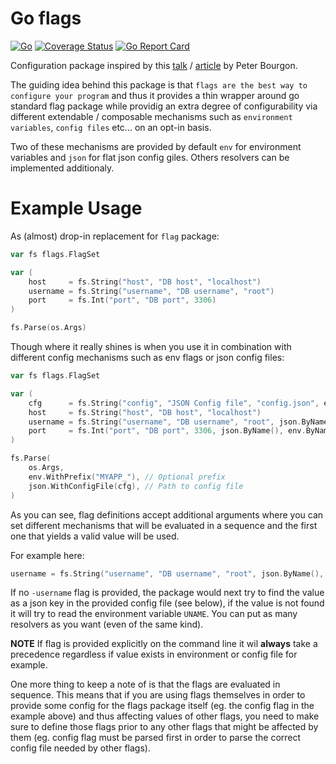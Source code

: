 # Go flags

[![Go](https://github.com/aneshas/flags/actions/workflows/go.yml/badge.svg)](https://github.com/aneshas/flags/actions/workflows/go.yml)
[![Coverage Status](https://coveralls.io/repos/github/aneshas/flags/badge.svg?branch=trunk)](https://coveralls.io/github/aneshas/flags?branch=trunk)
[![Go Report Card](https://goreportcard.com/badge/github.com/aneshas/flags)](https://goreportcard.com/report/github.com/aneshas/flags)

Configuration package inspired by this [talk](https://www.youtube.com/watch?v=PTE4VJIdHPg) / [article](https://peter.bourgon.org/go-for-industrial-programming/) by Peter Bourgon.

The guiding idea behind this package is that `flags are the best way to configure your program` and thus it provides a thin wrapper
around go standard flag package while providig an extra degree of configurability via different extendable / composable mechanisms such as
`environment variables`, `config files` etc... on an opt-in basis.

Two of these mechanisms are provided by default `env` for environment variables and `json` for flat json config giles. Others resolvers can be implemented additionaly.

# Example Usage

As (almost) drop-in replacement for `flag` package:

```go
var fs flags.FlagSet

var (
	host     = fs.String("host", "DB host", "localhost")
	username = fs.String("username", "DB username", "root")
	port     = fs.Int("port", "DB port", 3306)
)

fs.Parse(os.Args)
```

Though where it really shines is when you use it in combination with different config mechanisms such as env flags or json config files:

```go
var fs flags.FlagSet

var (
	cfg      = fs.String("config", "JSON Config file", "config.json", env.ByName())
	host     = fs.String("host", "DB host", "localhost")
	username = fs.String("username", "DB username", "root", json.ByName(), env.Named("UNAME"))
	port     = fs.Int("port", "DB port", 3306, json.ByName(), env.ByName())
)

fs.Parse(
	os.Args,
	env.WithPrefix("MYAPP_"), // Optional prefix
	json.WithConfigFile(cfg), // Path to config file
)
```

As you can see, flag definitions accept additional arguments where you can set different mechanisms that will be evaluated in a sequence and the first one that yields a valid value will be used.

For example here:

```go
username = fs.String("username", "DB username", "root", json.ByName(), env.Named("UNAME"))
```

If no `-username` flag is provided, the package would next try to find the value as a json key in the provided config file (see below), if the value is not found it will try to read the environment variable `UNAME`. You can put as many resolvers as you want (even of the same kind).

**NOTE** If flag is provided explicitly on the command line it wil **always** take a precedence regardless if value exists in environment or config file for example.

One more thing to keep a note of is that the flags are evaluated in sequence. This means that if you are using flags themselves in order to provide some config for the flags package itself (eg. the config flag in the example above) and thus affecting values of other flags, you need to make sure to define those flags prior to any other flags that might be affected by them (eg. config flag must be parsed first in order to parse the correct config file needed by other flags).
